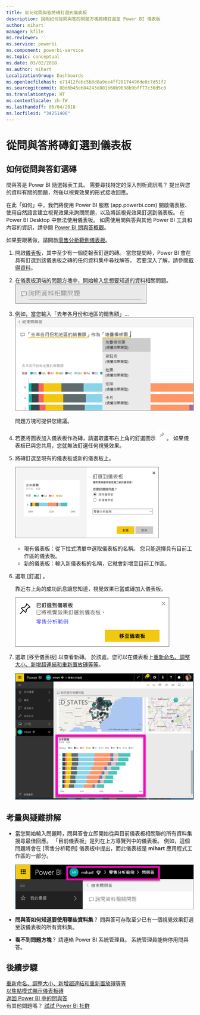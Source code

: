 ```yaml
---
title: 如何從問與答將磚釘選到儀表板
description: 說明如何從問與答的問題方塊將磚釘選至 Power BI 儀表板
author: mihart
manager: kfile
ms.reviewer: ''
ms.service: powerbi
ms.component: powerbi-service
ms.topic: conceptual
ms.date: 03/02/2018
ms.author: mihart
LocalizationGroup: Dashboards
ms.openlocfilehash: e71412febc5b8d8a9ee4ff20174496de0c7d51f2
ms.sourcegitcommit: 80d6b45eb84243e801b60b9038b9bff77c30d5c8
ms.translationtype: HT
ms.contentlocale: zh-TW
ms.lasthandoff: 06/04/2018
ms.locfileid: "34251406"
---
```

# <a name="pin-a-tile-to-a-dashboard-from-qa"></a>從問與答將磚釘選到儀表板
## <a name="how-to-pin-a-tile-from-qa"></a>如何從問與答釘選磚
問與答是 Power BI 隨選報表工具。 需要尋找特定的深入剖析資訊嗎？ 提出與您的資料有關的問題，然後以視覺效果的形式接收回應。

在此「如何」中，我們將使用 Power BI 服務 (app.powerbi.com) 開啟儀表板、使用自然語言建立視覺效果來詢問問題，以及將該視覺效果釘選到儀表板。 在 Power BI Desktop 中無法使用儀表板。 如需使用問與答與其他 Power BI 工具和內容的資訊，請參閱 [Power BI 問與答概觀](power-bi-q-and-a.md)。 

如果要跟著做，請開啟[零售分析範例儀表板](sample-retail-analysis.md)。


1. 開啟[儀表板](service-dashboards.md)，其中至少有一個從報表釘選的磚。 當您提問時，Power BI 會在具有釘選到該儀表板之磚的任何資料集中尋找解答。  若要深入了解，請參閱[取得資料](service-get-data.md)。
2. 在儀表板頂端的問題方塊中，開始輸入您想要知道的資料相關問題。  
   ![問與答的問題方塊](media/service-dashboard-pin-tile-from-q-and-a/power-bi-question-box.png)
3. 例如，當您輸入「去年各月份和地區的銷售額」...   
   ![鍵入問題](media/service-dashboard-pin-tile-from-q-and-a/power-bi-type-q-and-a.png)

   問題方塊可提供您建議。
4. 若要將圖表加入儀表板作為磚，請選取畫布右上角的釘選圖示 ![](media/service-dashboard-pin-tile-from-q-and-a/pbi_pintile.png)。 如果儀表板已與您共用，您就無法釘選任何視覺效果。

5. 將磚釘選至現有的儀表板或新的儀表板上。

   ![[釘選到儀表板] 對話方塊](media/service-dashboard-pin-tile-from-q-and-a/power-bi-pin-to-dashboard.png)

   * 現有儀表板：從下拉式清單中選取儀表板的名稱。 您只能選擇具有目前工作區的儀表板。
   * 新的儀表板︰輸入新儀表板的名稱，它就會新增至目前工作區。

6. 選取 [釘選] 。

   靠近右上角的成功訊息讓您知道，視覺效果已當成磚加入儀表板。  

   ![已釘選到儀表板](media/service-dashboard-pin-tile-from-q-and-a/power-bi-pin.png)
7. 選取 [移至儀表板] 以查看新磚。 於該處，您可以在儀表板上[重新命名、調整大小、新增超連結和重新置放磚等等](service-dashboard-edit-tile.md)。

   ![含有圖格的儀表板](media/service-dashboard-pin-tile-from-q-and-a/power-bi-pinned.png)

## <a name="considerations-and-troubleshooting"></a>考量與疑難排解
* 當您開始輸入問題時，問與答會立即開始從與目前儀表板相關聯的所有資料集搜尋最佳回應。  「目前儀表板」是列在上方導覽列中的儀表板。 例如，這個問題將會在 [零售分析範例] 儀表板中提出，而此儀表板是 **mihart** 應用程式工作區的一部分。

  ![階層連結](media/service-dashboard-pin-tile-from-q-and-a/power-bi-navbar.png)
* **問與答如何知道要使用哪些資料集**？  問與答可存取至少已有一個視覺效果釘選至該儀表板的所有資料集。

* **看不到問題方塊**？ 請連絡 Power BI 系統管理員。 系統管理員能夠停用問與答。


## <a name="next-steps"></a>後續步驟
[重新命名、調整大小、新增超連結和重新置放磚等等](service-dashboard-edit-tile.md)    
[以焦點模式顯示儀表板磚](service-focus-mode.md)     
[返回 Power BI 中的問與答](power-bi-q-and-a.md)  
有其他問題嗎？ [試試 Power BI 社群](http://community.powerbi.com/)
